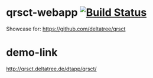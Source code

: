 qrsct-webapp [![Build Status](https://travis-ci.org/deltatree/qrsct-webapp.svg?branch=master)](https://travis-ci.org/deltatree/qrsct-webapp)
=====

Showcase for: https://github.com/deltatree/qrsct

demo-link
=====

http://qrsct.deltatree.de/dtapp/qrsct/
